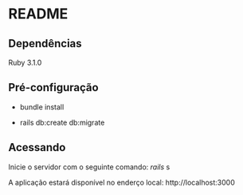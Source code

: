 # README 

<h2>Dependências</h2>
  Ruby 3.1.0

<h2>Pré-configuração</h2>

  * bundle install 

  * rails db:create db:migrate

<h2>Acessando</h2>

Inicie o servidor com o seguinte comando: <i>rails </i>s
 
 A aplicação estará disponível no enderço local: http://localhost:3000



